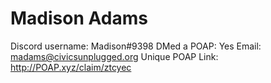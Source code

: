 # Madison Adams

Discord username: Madison#9398
DMed a POAP: Yes
Email: madams@civicsunplugged.org
Unique POAP Link: http://POAP.xyz/claim/ztcyec